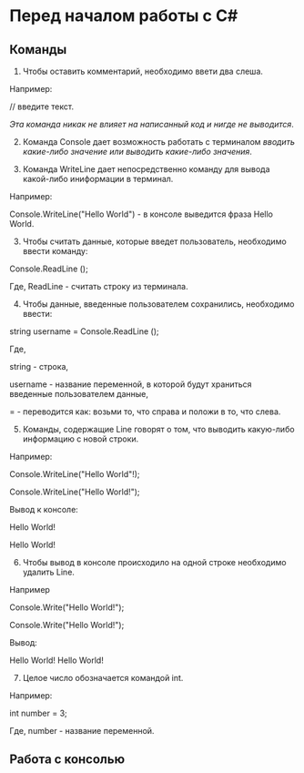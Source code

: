 # Перед началом работы с C#

## Команды

1. Чтобы оставить комментарий, необходимо ввети два слеша. 

Например:

// введите текст. 

*Эта команда никак не влияет на написанный код и нигде не выводится*.

2. Команда Console дает возможность работать с терминалом *вводить какие-либо значение или выводить какие-либо значения*.

3. Команда WriteLine дает непосредственно команду для вывода какой-либо иниформации в терминал.

Например:

Console.WriteLine("Hello World") - в консоле выведится фраза Hello World.

3. Чтобы считать данные, которые введет пользователь, необходимо ввести команду:

Console.ReadLine ();

Где, ReadLine - считать строку из терминала.

4. Чтобы данные, введенные пользователем сохранились, необходимо ввести:

string username = Console.ReadLine ();

Где,

string - строка,

username - название переменной, в которой будут храниться введенные пользователем данные,

= - переводится как: возьми то, что справа и положи в то, что слева.

5. Команды, содержащие Line говорят о том, что выводить какую-либо информацию с новой строки.

Например: 

Console.WriteLine("Hello World"!);

Console.WriteLine("Hello World!");

Вывод к консоле:

Hello World!

Hello World!

6. Чтобы вывод в консоле происходило на одной строке необходимо удалить Line.

Например

Console.Write("Hello World!");

Console.Write("Hello World!");

Вывод:

Hello World! Hello World!

7. Целое число обозначается командой int.

Например:

int number = 3;

Где, number - название переменной.


## Работа с консолью